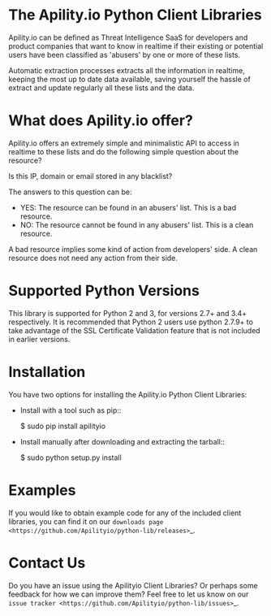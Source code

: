 The Apility.io Python Client Libraries
======================================

Apility.io can be defined as Threat Intelligence SaaS for developers and product companies that want to know in realtime if their existing or potential users have been classified as 'abusers' by one or more of these lists.

Automatic extraction processes extracts all the information in realtime, keeping the most up to date data available, saving yourself the hassle of extract and update regularly all these lists and the data.


What does Apility.io offer?
===========================

Apility.io offers an extremely simple and minimalistic API to access in realtime to these lists and do the following simple question about the resource?

Is this IP, domain or email stored in any blacklist?

The answers to this question can be:

* YES: The resource can be found in an abusers' list. This is a bad resource.
* NO: The resource cannot be found in any abusers' list. This is a clean resource.

A bad resource implies some kind of action from developers' side. A clean resource does not need any action from their side.


Supported Python Versions
=========================

This library is supported for Python 2 and 3, for versions 2.7+ and 3.4+
respectively. It is recommended that Python 2 users use python 2.7.9+ to take
advantage of the SSL Certificate Validation feature that is not included in
earlier versions.

Installation
============

You have two options for installing the Apility.io Python Client Libraries:

* Install with a tool such as pip::

  $ sudo pip install apilityio

* Install manually after downloading and extracting the tarball::

  $ sudo python setup.py install

Examples
========

If you would like to obtain example code for any of the included
client libraries, you can find it on our
`downloads page <https://github.com/Apilityio/python-lib/releases>`_.

Contact Us
==========

Do you have an issue using the Apilityio Client Libraries? Or perhaps some
feedback for how we can improve them? Feel free to let us know on our
`issue tracker <https://github.com/Apilityio/python-lib/issues>`_.
